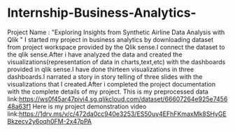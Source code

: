 # Internship-Business-Analytics-
Project Name : "Exploring Insights from Synthetic Airline Data Analysis with Qlik "
I started my project in business analytics by downloading dataset from project workspace provided by the Qlik sense.I connect the dataset to the qlik sense.After i have analyzed the data and created the visualizations(representation of data in charts,text,etc) with the dashboards provided in qlik sense.I have done thirteen visualizations in three dashboards.I narrated a story in story telling of three slides with the visualizations that I created.After i completed the project documentation with the complete details of my project.
This is my preprocessed data link:https://ws0f45ar47pivi4.sg.qlikcloud.com/dataset/66607264e925e745648a63f1
Here is my project demonstration video link:https://1drv.ms/v/c/472da0cc940e3253/ES50uy4EFhFKmaxMk8SHyGEBkzecv2y6oqh0FM-2x47pPA
